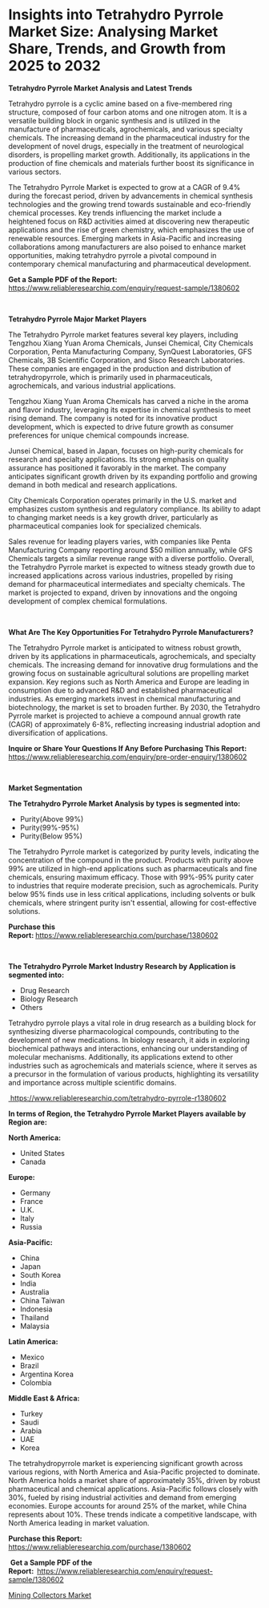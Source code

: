 <p><h1>Insights into Tetrahydro Pyrrole Market Size: Analysing Market Share, Trends, and Growth from 2025 to 2032</h1></p><p><strong>Tetrahydro Pyrrole Market Analysis and Latest Trends</strong></p>
<p><p>Tetrahydro pyrrole is a cyclic amine based on a five-membered ring structure, composed of four carbon atoms and one nitrogen atom. It is a versatile building block in organic synthesis and is utilized in the manufacture of pharmaceuticals, agrochemicals, and various specialty chemicals. The increasing demand in the pharmaceutical industry for the development of novel drugs, especially in the treatment of neurological disorders, is propelling market growth. Additionally, its applications in the production of fine chemicals and materials further boost its significance in various sectors.</p><p>The Tetrahydro Pyrrole Market is expected to grow at a CAGR of 9.4% during the forecast period, driven by advancements in chemical synthesis technologies and the growing trend towards sustainable and eco-friendly chemical processes. Key trends influencing the market include a heightened focus on R&D activities aimed at discovering new therapeutic applications and the rise of green chemistry, which emphasizes the use of renewable resources. Emerging markets in Asia-Pacific and increasing collaborations among manufacturers are also poised to enhance market opportunities, making tetrahydro pyrrole a pivotal compound in contemporary chemical manufacturing and pharmaceutical development.</p></p>
<p><strong>Get a Sample PDF of the Report:&nbsp;</strong> <a href="https://www.reliableresearchiq.com/enquiry/request-sample/1380602?utm_campaign=2580&utm_medium=2&utm_source=Github&utm_content=ia&utm_term=31032025&utm_id=tetrahydro-pyrrole">https://www.reliableresearchiq.com/enquiry/request-sample/1380602</a></p>
<p>&nbsp;</p>
<p><strong>Tetrahydro Pyrrole Major Market Players</strong></p>
<p><p>The Tetrahydro Pyrrole market features several key players, including Tengzhou Xiang Yuan Aroma Chemicals, Junsei Chemical, City Chemicals Corporation, Penta Manufacturing Company, SynQuest Laboratories, GFS Chemicals, 3B Scientific Corporation, and Sisco Research Laboratories. These companies are engaged in the production and distribution of tetrahydropyrrole, which is primarily used in pharmaceuticals, agrochemicals, and various industrial applications.</p><p>Tengzhou Xiang Yuan Aroma Chemicals has carved a niche in the aroma and flavor industry, leveraging its expertise in chemical synthesis to meet rising demand. The company is noted for its innovative product development, which is expected to drive future growth as consumer preferences for unique chemical compounds increase.</p><p>Junsei Chemical, based in Japan, focuses on high-purity chemicals for research and specialty applications. Its strong emphasis on quality assurance has positioned it favorably in the market. The company anticipates significant growth driven by its expanding portfolio and growing demand in both medical and research applications.</p><p>City Chemicals Corporation operates primarily in the U.S. market and emphasizes custom synthesis and regulatory compliance. Its ability to adapt to changing market needs is a key growth driver, particularly as pharmaceutical companies look for specialized chemicals.</p><p>Sales revenue for leading players varies, with companies like Penta Manufacturing Company reporting around $50 million annually, while GFS Chemicals targets a similar revenue range with a diverse portfolio. Overall, the Tetrahydro Pyrrole market is expected to witness steady growth due to increased applications across various industries, propelled by rising demand for pharmaceutical intermediates and specialty chemicals. The market is projected to expand, driven by innovations and the ongoing development of complex chemical formulations.</p></p>
<p>&nbsp;</p>
<p><strong>What Are The Key Opportunities For Tetrahydro Pyrrole Manufacturers?</strong></p>
<p><p>The Tetrahydro Pyrrole market is anticipated to witness robust growth, driven by its applications in pharmaceuticals, agrochemicals, and specialty chemicals. The increasing demand for innovative drug formulations and the growing focus on sustainable agricultural solutions are propelling market expansion. Key regions such as North America and Europe are leading in consumption due to advanced R&D and established pharmaceutical industries. As emerging markets invest in chemical manufacturing and biotechnology, the market is set to broaden further. By 2030, the Tetrahydro Pyrrole market is projected to achieve a compound annual growth rate (CAGR) of approximately 6-8%, reflecting increasing industrial adoption and diversification of applications.</p></p>
<p><strong>Inquire or Share Your Questions If Any Before Purchasing This Report:</strong> <a href="https://www.reliableresearchiq.com/enquiry/pre-order-enquiry/1380602?utm_campaign=2580&utm_medium=2&utm_source=Github&utm_content=ia&utm_term=31032025&utm_id=tetrahydro-pyrrole">https://www.reliableresearchiq.com/enquiry/pre-order-enquiry/1380602</a></p>
<p>&nbsp;</p>
<p><strong>Market Segmentation</strong></p>
<p><strong>The Tetrahydro Pyrrole Market Analysis by types is segmented into:</strong></p>
<p><ul><li>Purity(Above 99%)</li><li>Purity(99%-95%)</li><li>Purity(Below 95%)</li></ul></p>
<p><p>The Tetrahydro Pyrrole market is categorized by purity levels, indicating the concentration of the compound in the product. Products with purity above 99% are utilized in high-end applications such as pharmaceuticals and fine chemicals, ensuring maximum efficacy. Those with 99%-95% purity cater to industries that require moderate precision, such as agrochemicals. Purity below 95% finds use in less critical applications, including solvents or bulk chemicals, where stringent purity isn't essential, allowing for cost-effective solutions.</p></p>
<p><strong>Purchase this Report:&nbsp;</strong><a href="https://www.reliableresearchiq.com/purchase/1380602?utm_campaign=2580&utm_medium=2&utm_source=Github&utm_content=ia&utm_term=31032025&utm_id=tetrahydro-pyrrole">https://www.reliableresearchiq.com/purchase/1380602</a></p>
<p>&nbsp;</p>
<p><strong>The Tetrahydro Pyrrole Market Industry Research by Application is segmented into:</strong></p>
<p><ul><li>Drug Research</li><li>Biology Research</li><li>Others</li></ul></p>
<p><p>Tetrahydro pyrrole plays a vital role in drug research as a building block for synthesizing diverse pharmacological compounds, contributing to the development of new medications. In biology research, it aids in exploring biochemical pathways and interactions, enhancing our understanding of molecular mechanisms. Additionally, its applications extend to other industries such as agrochemicals and materials science, where it serves as a precursor in the formulation of various products, highlighting its versatility and importance across multiple scientific domains.</p></p>
<p><a href="https://www.reliableresearchiq.com/tetrahydro-pyrrole-r1380602?utm_campaign=2580&utm_medium=2&utm_source=Github&utm_content=ia&utm_term=31032025&utm_id=tetrahydro-pyrrole">&nbsp;https://www.reliableresearchiq.com/tetrahydro-pyrrole-r1380602</a></p>
<p><strong>In terms of Region, the Tetrahydro Pyrrole Market Players available by Region are:</strong></p>
<p>
    <p> <strong> North America: </strong>
        <ul>
            <li>United States</li>
            <li>Canada</li>
        </ul>
        </p> 
    <p> <strong> Europe: </strong>
        <ul>
            <li>Germany</li>
            <li>France</li>
            <li>U.K.</li>
            <li>Italy</li>
            <li>Russia</li>
        </ul>
        </p> 
    <p> <strong> Asia-Pacific: </strong>
        <ul>
            <li>China</li>
            <li>Japan</li>
            <li>South Korea</li>
            <li>India</li>
            <li>Australia</li>
            <li>China Taiwan</li>
            <li>Indonesia</li>
            <li>Thailand</li>
            <li>Malaysia</li>
        </ul>
        </p> 
    <p> <strong> Latin America: </strong>
        <ul>
            <li>Mexico</li>
            <li>Brazil</li>
            <li>Argentina Korea</li>
            <li>Colombia</li>
        </ul>
        </p> 
    <p> <strong> Middle East & Africa: </strong>
        <ul>
            <li>Turkey</li>
            <li>Saudi</li>
            <li>Arabia</li>
            <li>UAE</li>
            <li>Korea</li>
        </ul>
    </p>
    </p>
<p><p>The tetrahydropyrrole market is experiencing significant growth across various regions, with North America and Asia-Pacific projected to dominate. North America holds a market share of approximately 35%, driven by robust pharmaceutical and chemical applications. Asia-Pacific follows closely with 30%, fueled by rising industrial activities and demand from emerging economies. Europe accounts for around 25% of the market, while China represents about 10%. These trends indicate a competitive landscape, with North America leading in market valuation.</p></p>
<p><strong>Purchase this Report: </strong><a href="https://www.reliableresearchiq.com/purchase/1380602?utm_campaign=2580&utm_medium=2&utm_source=Github&utm_content=ia&utm_term=31032025&utm_id=tetrahydro-pyrrole">https://www.reliableresearchiq.com/purchase/1380602</a></p>
<p>&nbsp;<strong>Get a Sample PDF of the Report:&nbsp;&nbsp;</strong><a href="https://www.reliableresearchiq.com/enquiry/request-sample/1380602?utm_campaign=2580&utm_medium=2&utm_source=Github&utm_content=ia&utm_term=31032025&utm_id=tetrahydro-pyrrole">https://www.reliableresearchiq.com/enquiry/request-sample/1380602</a></p>
<p><strong></strong></p>
<p><p><a href="https://github.com/ccreola81/Market-Research-Report-List-1/blob/main/mining-collectors-market.md?utm_campaign=2580&utm_medium=2&utm_source=Github&utm_content=ia&utm_term=31032025&utm_id=tetrahydro-pyrrole">Mining Collectors Market</a></p></p>